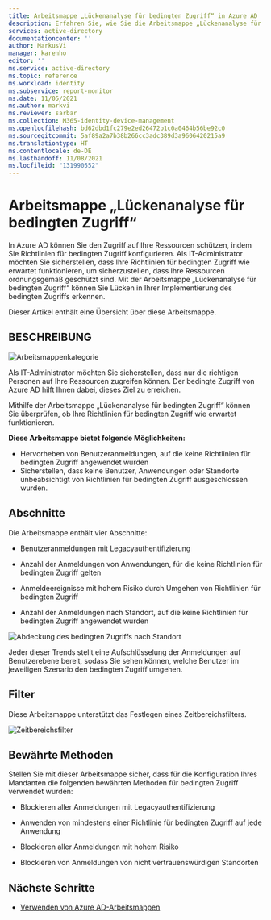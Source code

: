 ```yaml
---
title: Arbeitsmappe „Lückenanalyse für bedingten Zugriff“ in Azure AD | Microsoft-Dokumentation
description: Erfahren Sie, wie Sie die Arbeitsmappe „Lückenanalyse für bedingten Zugriff“ verwenden.
services: active-directory
documentationcenter: ''
author: MarkusVi
manager: karenho
editor: ''
ms.service: active-directory
ms.topic: reference
ms.workload: identity
ms.subservice: report-monitor
ms.date: 11/05/2021
ms.author: markvi
ms.reviewer: sarbar
ms.collection: M365-identity-device-management
ms.openlocfilehash: bd62dbd1fc279e2ed26472b1c0a0464b56be92c0
ms.sourcegitcommit: 5af89a2a7b38b266cc3adc389d3a9606420215a9
ms.translationtype: HT
ms.contentlocale: de-DE
ms.lasthandoff: 11/08/2021
ms.locfileid: "131990552"
---
```

# <a name="conditional-access-gap-analyzer-workbook"></a>Arbeitsmappe „Lückenanalyse für bedingten Zugriff“

In Azure AD können Sie den Zugriff auf Ihre Ressourcen schützen, indem Sie Richtlinien für bedingten Zugriff konfigurieren.
Als IT-Administrator möchten Sie sicherstellen, dass Ihre Richtlinien für bedingten Zugriff wie erwartet funktionieren, um sicherzustellen, dass Ihre Ressourcen ordnungsgemäß geschützt sind. Mit der Arbeitsmappe „Lückenanalyse für bedingten Zugriff“ können Sie Lücken in Ihrer Implementierung des bedingten Zugriffs erkennen.  

Dieser Artikel enthält eine Übersicht über diese Arbeitsmappe.


## <a name="description"></a>BESCHREIBUNG

![Arbeitsmappenkategorie](./media/workbook-conditional-access-gap-analyzer/workbook-category.png)

Als IT-Administrator möchten Sie sicherstellen, dass nur die richtigen Personen auf Ihre Ressourcen zugreifen können. Der bedingte Zugriff von Azure AD hilft Ihnen dabei, dieses Ziel zu erreichen.  

Mithilfe der Arbeitsmappe „Lückenanalyse für bedingten Zugriff“ können Sie überprüfen, ob Ihre Richtlinien für bedingten Zugriff wie erwartet funktionieren.

**Diese Arbeitsmappe bietet folgende Möglichkeiten:**

- Hervorheben von Benutzeranmeldungen, auf die keine Richtlinien für bedingten Zugriff angewendet wurden 
- Sicherstellen, dass keine Benutzer, Anwendungen oder Standorte unbeabsichtigt von Richtlinien für bedingten Zugriff ausgeschlossen wurden.  

 

## <a name="sections"></a>Abschnitte


Die Arbeitsmappe enthält vier Abschnitte:  

- Benutzeranmeldungen mit Legacyauthentifizierung 

- Anzahl der Anmeldungen von Anwendungen, für die keine Richtlinien für bedingten Zugriff gelten 

- Anmeldeereignisse mit hohem Risiko durch Umgehen von Richtlinien für bedingten Zugriff 

- Anzahl der Anmeldungen nach Standort, auf die keine Richtlinien für bedingten Zugriff angewendet wurden 


![Abdeckung des bedingten Zugriffs nach Standort](./media/workbook-conditional-access-gap-analyzer/conditianal-access-by-location.png)

Jeder dieser Trends stellt eine Aufschlüsselung der Anmeldungen auf Benutzerebene bereit, sodass Sie sehen können, welche Benutzer im jeweiligen Szenario den bedingten Zugriff umgehen. 

## <a name="filters"></a>Filter

Diese Arbeitsmappe unterstützt das Festlegen eines Zeitbereichsfilters.

![Zeitbereichsfilter](./media/workbook-conditional-access-gap-analyzer/time-range.png)



## <a name="best-practices"></a>Bewährte Methoden

Stellen Sie mit dieser Arbeitsmappe sicher, dass für die Konfiguration Ihres Mandanten die folgenden bewährten Methoden für bedingten Zugriff verwendet wurden:  

- Blockieren aller Anmeldungen mit Legacyauthentifizierung 

- Anwenden von mindestens einer Richtlinie für bedingten Zugriff auf jede Anwendung 

- Blockieren aller Anmeldungen mit hohem Risiko  

- Blockieren von Anmeldungen von nicht vertrauenswürdigen Standorten  

 





## <a name="next-steps"></a>Nächste Schritte

- [Verwenden von Azure AD-Arbeitsmappen](howto-use-azure-monitor-workbooks.md)
